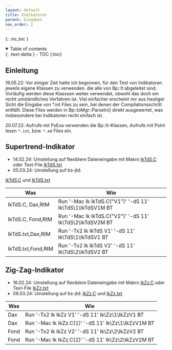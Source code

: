 ```yaml
---
layout: default
title: Indikatoren
parent: Eingaben
nav_order: 2
---
```

{: .no_toc }
<details open markdown="block">
  <summary>
    Table of contents
  </summary>
  {: .text-delta }
- TOC
{:toc}
</details>

## Einleitung

19.05.22: Vor einiger Zeit hatte ich begonnen, für den Test von Indikatoren jeweils eigene Klassen zu verwenden. die alle von Bp::It abgeleitet sind. Vorläufig werden diese Klasssen weiter verwendet, obwohl das doch ein recht umständliches Verfahren ist. Viel einfacher erscheint mir aus heutiger Sicht die Eingabe von *.int Files zu sein, bei denen der Compilationsschritt entfällt. Diese Files werden in Bp::IoMgr::ParseIn() direkt ausgewertet, was insbesondere bei Indikatoren recht einfach ist.

20.07.22: Aufrufe mit PsExa verwenden die Bp::It-Klassen, Aufrufe mit PsInt lesen ````*.int````, bzw. ````*.md```` Files ein.

<!-- @section WkIkTdS Supertrend-Indikator -->
## Supertrend-Indikator

<!-- - 30.07.22: @ref IkTdS

Was | Wie
---- | -------------
Bp::ItTdS:| PsExa 'IkTt,TdS,V2' '-dS 11' Ik\\TdS\\2\\IkTdSV2 BTD
IkTdS.md, Dax| PsInt 'Ik\\IkTdS,V1' '-dS 11' Ik\\TdS\\1\\IkTdSV1 BTD
IkTdS.md, Dax,RtM| PsInt 'Ik\\IkTdS,V1' '-dS 11' Ik\\TdS\\1\\IkTdSV1T BT
IkTdS.md, Dax, mit Glättung| PsInt 'Ik\\IkTdS,V11' '-dS 11' Ik\\TdS\\1\\IkTdSV11 BTD
IkTdS.md:| PsInt 'Ik\\IkTdS,V2' '-dS 11' Ik\\TdS\\2\\IkTdSV2 BTD -->

- 14.02.24: Umstellung auf flexiblere Dateneingabe mit Makro 
[IkTdS.C](file:///C:/Users/User/BsTd/Src/Work/In/Ik/IkTdS.C) oder Text-File
[IkTdS.txt](file:///C:/Users/User/BsTd/Src/Work/In/Ik/IkTdS.txt)
- 05.03.24: Umstellung auf bs-jtd: 
<!-- [IkTdS.C](C:/Users/User/BsTd/BsWb/bs-jtd/coll/_ik/IkTdS.C) und
[IkTdS.txt](C:/Users/User/BsTd/BsWb/bs-jtd/coll/_ik/IkTdS.txt), bzw.  -->
[IkTdS.C](/ik/IkTdS.C) und
[IkTdS.txt](/ik/IkTdS.txt) 
<!-- und
[IkTdS_C_txt](/ik/IkTdS_C.txt) -->

<!-- 
[IkTdS.txt](../../coll/_ik/IkTdS.txt)
[IkTdS.txt](http://localhost:4000/coll/_inda/IkTdS.txt)
[IkTdS](IkTdS.md)
[IkTdS.md](//_iks/IkTdS.html)
[IkTdS.C](C:/Users/User/BsTd/BsWb/bs-jtd/docs/_inda/ik/IkTdS.txt)
[IkTdS.txt](File.join(File.dirname(__FILE__), '../../_inda/ik/IkTdS.txt') -->

Was | Wie
---- | -------------
IkTdS.C, Dax,RtM| Run '-Mac Ik IkTdS.C("V1")' '-dS 11' Ik\\TdS\\1\\IkTdSV1M BT
IkTdS.C, Fond,RtM| Run '-Mac Ik IkTdS.C("V2")' '-dS 11' Ik\\TdS\\2\\IkTdSV2M BT
IkTdS.txt,Dax,RtM| Run '-Tx2 Ik IkTdS V1' '-dS 11' Ik\\TdS\\1\\IkTdSV1 BT
IkTdS.txt,Fond,RtM| Run '-Tx2 Ik IkTdS V2' '-dS 11' Ik\\TdS\\2\\IkTdSV2 BT



<!-- @section WkIkZz Zig-Zag-Indikator -->
## Zig-Zag-Indikator

<!-- \subpage IkZz
Was | Wie
---- | -------------
Dax| PsInt 'Ik\\IkZz,V1' '-dS 11' Ik\\Zz\\1\\IkZzV1 BTD
Fond| PsInt 'Ik\\IkZz,V2' '-dS 11' Ik\\Zz\\2\\IkZzV2 BTD -->

- 16.02.24: Umstellung auf flexiblere Dateneingabe mit Makro
[IkZz.C](file:///C:/Users/User/BsTd/Src/Work/In/Ik/IkZz.C) oder Text-File
[IkZz.txt](file:///C:/Users/User/BsTd/Src/Work/In/Ik/IkZz.txt)
- 06.03.24: Umstellung auf bs-jtd:
[IkZz.C](/ik/IkZz.C) und
[IkZz.txt](/ik/IkZz.txt) 
<!-- und
[IkTdS_C_txt](/ik/IkZz_C.txt) -->

<!-- [IkZz.C](C:/Users/User/BsTd/BsWb/bs-jtd/coll/_ik/IkZz.C) und
[IkZz.txt](C:/Users/User/BsTd/BsWb/bs-jtd/coll/_ik/IkZz.txt) -->


Was | Wie
---- | -------------
Dax| Run '-Tx2 Ik IkZz V1' '-dS 11' Ik\\Zz\\1\\IkZzV1 BT
Dax| Run '-Mac Ik IkZz.C(1)' '-dS 11' Ik\\Zz\\1\\IkZzV1M BT
Fond| Run '-Tx2 Ik IkZz V2' '-dS 11' Ik\\Zz\\2\\IkZzV2 BT
Fond| Run '-Mac Ik IkZz.C(2)' '-dS 11' Ik\\Zz\\2\\IkZzV2M BT
